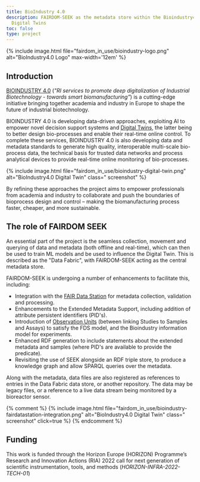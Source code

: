 ```yaml
---
title: BioIndustry 4.0
description: FAIRDOM-SEEK as the metadata store within the Bioindustry4.0 Data Fabric, supporting decision support systems and
  Digital Twins 
toc: false
type: project
---
```


{% include image.html file="fairdom_in_use/bioindustry-logo.png" alt="BioIndustry4.0 Logo" max-width='12em' %}

## Introduction

[BIOINDUSTRY 4.0](https://bioindustry4.hub.inrae.fr/) (_"RI services to promote deep digitalization of Industrial Biotechnology - towards smart
biomanufacturing”_) is a cutting-edge initiative bringing together academia and industry in Europe to shape the future
of industrial biotechnology.

BIOINDUSTRY 4.0 is developing data-driven approaches, exploiting AI to empower novel decision support systems and
[Digital Twins](https://en.wikipedia.org/wiki/Digital_twin), the latter being to better design bio-processes and enable their real-time online control. To complete these
services, BIOINDUSTRY 4.0 is also developing data and metadata standards to generate high quality, interoperable
multi-scale bio-process data, the technical basis for trusted data networks and process analytical devices to provide
real-time online monitoring of bio-processes.

{% include image.html file="fairdom_in_use/bioindustry-digital-twin.png" alt="BioIndustry4.0 Digital Twin" class="
screenshot" %}

By refining these approaches the project aims to empower professionals from academia and industry to collaborate and
push the boundaries of bioprocess design and control – making the biomanufacturing process faster, cheaper, and more
sustainable.

## The role of FAIRDOM SEEK

An essential part of the project is the seamless collection, movement and querying of data and metadata (both offline
and real-time), which can then be used to train
ML models and be used to influence the Digital Twin. This is described as the "Data Fabric", with FAIRDOM-SEEK acting as
the central metadata store.

FAIRDOM-SEEK is undergoing a number of enhancements to facilitate this, including:

* Integration with the [FAIR Data Station](https://fairds.fairbydesign.nl/) for metadata collection, validation and processing.
* Enhancements to the Extended Metadata Support, including addition of attribute persistent identifiers (PID's).
* Introduction of [Observation Units](https://docs.fairbydesign.nl/docs/fairdatastation/template.html#observation-unit) (between linking Studies to Samples and Assays) to satisfy the FDS model, and the
  Bioindustry information model for experiments.
* Enhanced RDF generation to include statements about the extended metadata and samples (where PID's are available to
  provide the predicate).
* Revisiting the use of SEEK alongside an RDF triple store, to produce a knowledge graph and allow SPARQL queries over
  the metadata.

Along with the metadata, data files are also registered as references to entries in the Data Fabric data store, or another
repository. The data may be legacy files, or a reference to a live data stream being monitored by a bioreactor sensor.

{% comment %}
{% include image.html file="fairdom_in_use/bioindustry-fairdatastation-integration.png" alt="BioIndustry4.0 Digital Twin" class="
screenshot" click=true %}
{% endcomment %}

## Funding

This work is funded through the Horizon Europe (HORIZON) Programme’s Research and Innovation Actions (RIA) 2022 call for next generation of
scientific instrumentation, tools, and methods (_HORIZON-INFRA-2022-TECH-01_)

